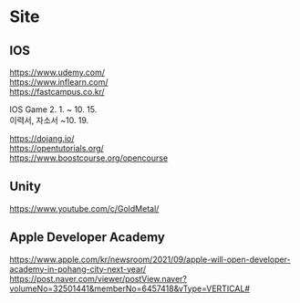 # Site

## IOS
https://www.udemy.com/  
https://www.inflearn.com/  
https://fastcampus.co.kr/

IOS Game 2. 1. ~ 10. 15.  
이력서, 자소서 ~10. 19.

https://dojang.io/  
https://opentutorials.org/  
https://www.boostcourse.org/opencourse  

## Unity
https://www.youtube.com/c/GoldMetal/

## Apple Developer Academy
https://www.apple.com/kr/newsroom/2021/09/apple-will-open-developer-academy-in-pohang-city-next-year/  
https://post.naver.com/viewer/postView.naver?volumeNo=32501441&memberNo=6457418&vType=VERTICAL#
